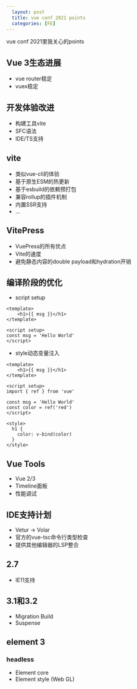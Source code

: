```yaml
---
  layout: post
  title: vue conf 2021 points
  categories: [FE]
---
```


vue conf 2021里我关心的points

## Vue 3生态进展

- vue router稳定
- vuex稳定

## 开发体验改进

- 构建工具vite
- SFC语法
- IDE/TS支持

## vite

- 类似vue-cli的体验
- 基于原生ESM的热更新
- 基于esbuild的依赖预打包
- 兼容rollup的插件机制
- 内置SSR支持
- ...

## VitePress

- VuePress的所有优点
- Vite的速度
- 避免静态内容的double payload和hydration开销

## 编译阶段的优化

- script setup

```vue
<template>
	<h1>{{ msg }}</h1>
</template>

<script setup>
const msg = 'Hello World'
</script>
```

- style动态变量注入

```vue
<template>
	<h1>{{ msg }}</h1>
</template>

<script setup>
import { ref } from 'vue'
  
const msg = 'Hello World'
const color = ref('red')
</script>

<style>
  h1 {
    color: v-bind(color)
  }
</style>
```

## Vue Tools

- Vue 2/3
- Timeline面板
- 性能调试

## IDE支持计划

- Vetur -> Volar
- 官方的vue-tsc命令行类型检查
- 提供其他编辑器的LSP整合

## 2.7

- IE11支持

## 3.1和3.2

- Migration Build
- Suspense

## element 3

### headless

- Element core
- Element style (Web GL)
